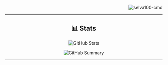 <p align="right"> <img src="https://komarev.com/ghpvc/?username=selva100-cmd&label=Profile%20views&color=0e75b6&size=24&style=flat" alt="selva100-cmd" /> </p>

---

<h2 align="center">
  <strong>📊 Stats</strong>
</h2>

<p align="center">
  <img src="http://github-profile-summary-cards.vercel.app/api/cards/stats?username=selva100-cmd&theme=tokyonight" alt="GitHub Stats" />
</p>

<p align="center">
  <img src="http://github-profile-summary-cards.vercel.app/api/cards/profile-details?username=selva100-cmd&theme=tokyonight" alt="GitHub Summary" />
</p>

---
